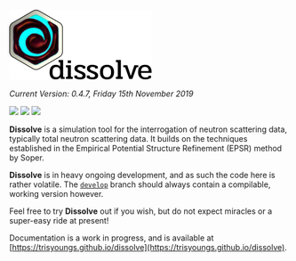 ![Dissolve's Logo](icon/logo.png)

_Current Version: 0.4.7, Friday 15th November 2019_

![](https://github.com/trisyoungs/dissolve/workflows/Win64%20(GUI%2FSerial)/badge.svg?branch=develop) ![](https://github.com/trisyoungs/dissolve/workflows/OSX%20(GUI%2FSerial)/badge.svg?branch=develop) ![](https://github.com/trisyoungs/dissolve/workflows/AppImage%20(GUI%2FSerial)/badge.svg?branch=develop)

**Dissolve** is a simulation tool for the interrogation of neutron scattering data, typically total neutron scattering data. It builds on the techniques established in the Empirical Potential Structure Refinement (EPSR) method by Soper.

**Dissolve** is in heavy ongoing development, and as such the code here is rather volatile. The [`develop`](https://github.com/trisyoungs/dissolve/tree/develop) branch should always contain a compilable, working version however.

Feel free to try **Dissolve** out if you wish, but do not expect miracles or a super-easy ride at present!

Documentation is a work in progress, and is available at [https://trisyoungs.github.io/dissolve](https://trisyoungs.github.io/dissolve).
